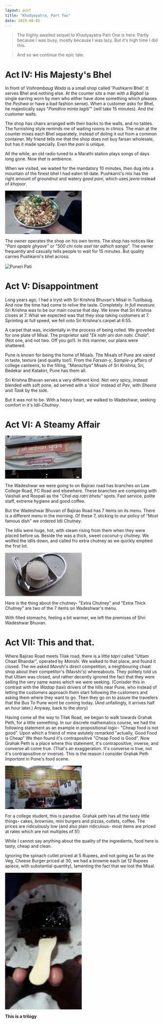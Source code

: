 ```yaml
---
layout: post
title: "Khadyayatra, Part Two"
date: 2019-08-05
---
```


> The highly awaited sequel to Khadyayatra Part One is here. Partly because I was busy, mostly because I was lazy. But it's high time I did this.

> And so we continue the epic tale.

# Act IV: His Majesty's Bhel

In front of *Vishrambaug Wada* is a small shop called 'Pushkarni Bhel'. It serves Bhel and nothing else. At the counter sits a man with a *Bigbali* (a single earring worn by men who either have done something which pleases the *Peshwa* or have a bad fashion sense). When a customer asks for Bhel, he majestically says "*Pandhra minta lagiti'*" (will take 15 minutes). And the customer waits.

The shop has chairs arranged with their backs to the walls, and no tables. The furnishing style reminds me of waiting rooms in clinics. The main at the counter mixes each Bhel separately, instead of doling it out from a common container. My friend tells me that the shop does not buy farsan wholesale, but has it made specially. Even the *pani* is unique.

All the while, an old radio tuned to a Marathi station plays songs of days long gone. Now *that* is ambience.

When we visited, we waited for the mandatory 10 minutes, then dug into a mountain of the finest bhel I had eaten till date. Pushkarni's mix has the right amount of groundnut and watery *goad pani*, which uses *jeera* instead of *khajoor*.

<img src="/images/bhel.jpg" width="50%" alt="Pushkarni yanchi Bhel" align="center">

The owner operates the shop on his own terms. The shop has notices like "*Pani apaple ghyave*" or "*500 chi note asel tar adhich sanga*". The owner frequently and casually tells people to wait for 15 minutes. But quality carries Pushkarni's bhel across.

<img src = "/images/pushkarni-puneri.jpg" width="50%" alt="Puneri Pati" align = "center">

# Act V: Disappointment

Long years ago, I had a tryst with Sri Krishna Bhuvan's Misal in Tuslibaug. And now the time had come to relive the taste. Completely. *In full measure*. Sri Krishna was to be our main course that day. We knew that Sri Krishna closes at 7. What we expected was that they stop taking customers at 7. Sprinting at full speed, we fell onto Sri Krishna's carpet at 6:55. 

A carpet that was, incidentally in the process of being rolled. We grovelled for one plate of Misal. The proprietor said "*Ek nahi ani don nahi. Chala*". (Not one, and not two. Off you go!). In this manner, our plans were shattered.

Pune is known for being the home of Misals. The Misals of Pune are vaired in taste, texture (and quality too!). From the *Farsan-y*, *Sample-y* affairs of college canteens, to the filling, *"Manachya"* Misals of Sri Krishna, Sri, Bedekar and Katakirr, Pune has them all.

Sri Krishna Bhavan serves a very different kind. Not very spicy, instead blended with soft pone, ad served with a 'slice' instead of *Pav*, with *Sheera* and *Taak* by the side.

But it was not to be. With a heavy heart, we walked to Wadeshwar, seeking comfort in it's *Idli-Chutney*.

# Act VI: A Steamy Affair

<img src="/images/wadeshwar.jpg"  width="50%" alt="Wadeshwar"  align="center">

The Wadeshwar we were going to on Bajirao road has branches on Law College Road, FC Road and elsewhere. These branches are competing with Vaishali and Roopali as the "*Chal aaj ratri bhetu*" spots. Fast service, polite staff, extreme hygiene and good coffee.

But the Wadeshwar Bhuvan of Bajirao Road has 7 items on its menu. There is a different menu  in the morning. Of these 7, sticking to our policy of "Most famous dish" we ordered Idli Chutney.

The Idlis were huge, hot, with steam rising from them when they were placed before us. Beside the was a thick, sweet coconut-y chutney. We wolfed the Idlis down, and called fro extra chutney as we quickly emptied the first lot.

<img src="/images/idli.jpg" width="50%" alt="Huge Steam Idlis" align="center">

Here is the thing about the chutney- "Extra Chutney" and "Extra Thick Chutney" are two of the 7 items on Wadeshwar's menu.

With filled stomachs, feeling a bit warmer, we left the premises of Shri Wadeshwar Bhuvan.

# Act VII: This and that.

Where Bajirao Road meets Tilak road, there is a little *tapri* called "Uttam Chaat Bhandar", operated by *Mavshi*. We walked to that place, and found it closed. The we asked *Mavshi*'s direct competition, a neighbouring chaat shop about their competitor's (Mavshi's) whereabouts. They politely told us that Uttam was closed, and rather decently ignored the fact that they were selling the very same wares which we were seeking. (Conisder this in contrast with the *Wadap* (taxi) drivers of the hills near Pune, who instead of letting the customers approach them start following the customers and asking them where they want to go. Then they go on to assure the travellers that the Bus To Pune wont be coming today. (And unfailingly, it arrives half an hour later.) Anyway, back to the story)

Having come all the way to Tilak Road, we began to walk towards Grahak Peth, for a little something. In our discrete mathematics course, we had the following statement as an example in propositional logic- "Cheap food is not good". Upon which a friend of mine astutely remarked "actually, Good Food is Cheap" We then found it's contrapositive "Cheap Food is Good". Now Grahak Peth is a place where this statement, it's contrapositive, inverse, and converse all come true. (That's an exaggeration. It's converse is true, not it's contrapositive or inverse). This is the reason I consider Grahak Peth *Important* in Pune's food scene.

<img src="/images/prices.jpg" width="50%" alt="Cheap Food is Good" align="center">

For a college student, this is paradise. Grahak peth has all the tasty little things- cakes, brownies, mini burgers and pizzas, cutlets, coffee. The prices are ridiculously low (and also plain ridiculous- most items are priced at rates which are not multiples of 5!) 

While I cannot say anything about the quality of the ingredients, food here is tasty, cheap and clean.

Ignoring the spinach cutlet priced at 5 Rupees, and not going as far as the Veg. Cheese Burger priced at 30, we had a brownie each (at 12 Rupees apiece, with substantial quantity), lamenting the fact that we lost the Misal.

<img src="/images/brownie.jpg" width="50%" align="center" alt="Brownie">

**This is a trilogy**
